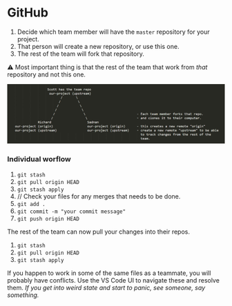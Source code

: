 # GitHub

1. Decide which team member will have the `master` repository for your project.
2. That person will create a new repository, or use this one.
3. The rest of the team will fork that repository.

⚠️ Most important thing is that the rest of the team that work from _that_ repository and not this one.

![gitflow](../server/assets/git_remote_flow.png)

### Individual worflow

1. `git stash`
2. `git pull origin HEAD`
3. `git stash apply`
4. // Check your files for any merges that needs to be done.
5. `git add .`
6. `git commit -m "your commit message"`
7. `git push origin HEAD`

The rest of the team can now pull your changes into their repos.

1. `git stash`
2. `git pull origin HEAD`
3. `git stash apply`

If you happen to work in some of the same files as a teammate, you will probably have conflicts. Use the VS Code UI to navigate these and resolve them. _If you get into weird state and start to panic, see someone, say something._

